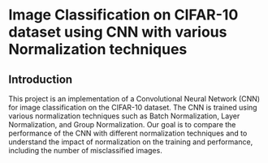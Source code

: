 # Image Classification on CIFAR-10 dataset using CNN with various Normalization techniques

## Introduction

This project is an implementation of a Convolutional Neural Network (CNN) for image classification on the CIFAR-10 dataset. The CNN is trained using various normalization techniques such as Batch Normalization, Layer Normalization, and Group Normalization. Our goal is to compare the performance of the CNN with different normalization techniques and to understand the impact of normalization on the training and performance, including the number of misclassified images. 